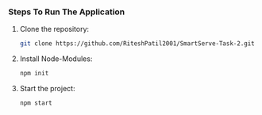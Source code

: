  ### Steps To Run The Application
1. Clone the repository:
    ```bash
    git clone https://github.com/RiteshPatil2001/SmartServe-Task-2.git
    ```

2. Install Node-Modules:
    ```bash
    npm init
    ```


2. Start the project:
    ```bash
    npm start
    ```
